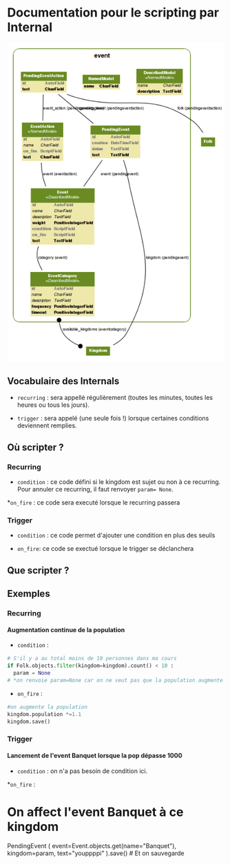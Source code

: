 Documentation pour le scripting par Internal
=======================
![Internal models](https://github.com/Neamar/kingdoms/blob/master/event/models.png?raw=true)

Vocabulaire des Internals
------------------------
* `recurring` : sera appellé régulièrement (toutes les minutes, toutes les heures ou tous les jours).

* `trigger` : sera appelé (une seule fois !) lorsque certaines conditions deviennent remplies.
<!--
* `constante` : définie une valeur, utilisée à chaque fois que l'on en a besoin. La seule modification de cette constante met à jours tous les scripts qui l'utilisent.
-->

Où scripter ?
-------------
### Recurring
* `condition` : ce code défini si le kingdom est sujet ou non à ce recurring. Pour annuler ce recurring, il faut renvoyer `param= None`.

*`on_fire` : ce code sera executé lorsque le recurring passera

### Trigger
* `condition` : ce code permet d'ajouter une condition en plus des seuils

* `on_fire`: ce code se exectué lorsque le trigger se déclanchera

Que scripter ?
---------------


Exemples
-------------
### Recurring
#### Augmentation continue de la population

* `condition` : 
```python
# S'il y a au total moins de 10 personnes dans ma cours
if Folk.objects.filter(kingdom=kingdom).count() < 10 :
  param = None
# *on renvoie param=None car on ne veut pas que la population augmente s'il n'y a pas assez de folk
 ```

 * `on_fire` :
 ```python
 #on augmente la population
kingdom.population *=1.1
kingdom.save()
 ```

### Trigger
#### Lancement de l'event Banquet lorsque la pop dépasse 1000
* `condition` : on n'a pas besoin de condition ici.

*`on_fire` : 
# On affect l'event Banquet à ce kingdom
PendingEvent (
  event=Event.objects.get(name="Banquet"),
  kingdom=param,
  text="youppppi"
).save()  # Et on sauvegarde

